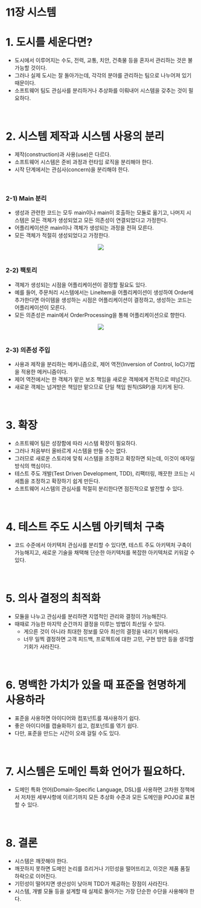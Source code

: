 # 11장 시스템

# 1. 도시를 세운다면?

- 도시에서 이루어지는 수도, 전력, 교통, 치안, 건축물 등을 혼자서 관리하는 것은 불가능할 것이다.
- 그러나 실제 도시는 잘 돌아가는데, 각각의 분야를 관리하는 팀으로 나누어져 있기 때문이다.
- 소프트웨어 팀도 관심사를 분리하거나 추상화를 이뤄내어 시스템을 갖추는 것이 필요하다.

<br />

# 2. 시스템 제작과 시스템 사용의 분리

- 제작(construction)과 사용(use)은 다르다.
- 소프트웨어 시스템은 준비 과정과 런타임 로직을 분리해야 한다.
- 시작 단계에서는 관심사(concern)을 분리해야 한다.

<br />

### 2-1) Main 분리

- 생성과 관련한 코드는 모두 main이나 main이 호출하는 모듈로 옮기고, 나머지 시스템은 모든 객체가 생성되었고 모든 의존성이 연결되었다고 가정한다.
- 어플리케이션은 main이나 객체가 생성되는 과정을 전혀 모른다.
- 모든 객체가 적절히 생성되었다고 가정한다.

<div align="center">
    <img src="https://user-images.githubusercontent.com/85148549/168307603-af7ebb81-2390-4fbf-bc56-243241dcb5ce.png" />
</div>

<br />

### 2-2) 팩토리

- 객체가 생성되는 시점을 어플리케이션이 결정할 필요도 있다.
- 예를 들어, 주문처리 시스템에서는 LineItem을 어플리케이션이 생성하여 Order에 추가한다면 아이템을 생성하는 시점은 어플리케이션이 결정하고, 생성하는 코드는 어플리케이션이 모른다.
- 모든 의존성은 main에서 OrderProcessing을 통해 어플리케이션으로 향한다.

<div align="center">
    <img src="https://user-images.githubusercontent.com/85148549/168307614-a8def718-43cd-4158-b49d-8231f56e7550.png" />
</div>

<br />

### 2-3) 의존성 주입

- 사용과 제작을 분리하는 메커니즘으로, 제어 역전(Inversion of Control, IoC)기법을 적용한 메커니즘이다.
- 제어 역전에서는 한 객체가 맡은 보조 책임을 새로운 객체에게 전적으로 떠넘긴다.
- 새로운 객체는 넘겨받은 책임만 맡으므로 단일 책임 원칙(SRP)을 지키게 된다.

<br />

# 3. 확장

- 소프트웨어 팀은 성장함에 따라 시스템 확장이 필요하다.
- 그러나 처음부터 올바르게 시스템을 만들 수는 없다.
- 그러므로 새로운 스토리에 맞춰 시스템을 조정하고 확장하면 되는데, 이것이 애자일 방식의 핵심이다.
- 테스트 주도 개발(Test Driven Development, TDD), 리팩터링, 깨끗한 코드는 시세틈을 조정하고 확장하기 쉽게 만든다.
- 소프트웨어 시스템의 관심사를 적절히 분리한다면 점진적으로 발전할 수 있다.

<br />

# 4. 테스트 주도 시스템 아키텍처 구축

- 코드 수준에서 아키텍처 관심사를 분리할 수 있다면, 테스트 주도 아키텍처 구축이 가능해지고, 새로운 기술을 채택해 단순한 아키텍처를 복잡한 아키텍처로 키워갈 수 있다.

<br />

# 5. 의사 결정의 최적화

- 모듈을 나누고 관심사를 분리하면 지엽적인 관리와 결정이 가능해진다.
- 때때로 가능한 마지막 순간까지 결정을 미루는 방법이 최선일 수 있다.
    - 게으른 것이 아니라 최대한 정보를 모아 최선의 결정을 내리기 위해서다.
    - 너무 일찍 결정하면 고객 피드백, 프로젝트에 대한 고민, 구현 방안 등을 생각할 기회가 사라진다.

<br />

# 6. 명백한 가치가 있을 때 표준을 현명하게 사용하라

- 표준을 사용하면 아이디어와 컴포넌트를 재사용하기 쉽다.
- 좋은 아이디어를 캡슐화하기 쉽고, 컴포넌트를 엮기 쉽다.
- 다만, 표준을 만드는 시간이 오래 걸릴 수도 있다.

<br />

# 7. 시스템은 도메인 특화 언어가 필요하다.

- 도메인 특화 언어(Domain-Specific Language, DSL)를 사용하면 고차원 정책에서 저차원 세부사항에 이르기까지 모든 추상화 수준과 모든 도메인을 POJO로 표현할 수 있다.

<br />

# 8. 결론

- 시스템은 깨끗해야 한다.
- 깨끗하지 못하면 도메인 논리를 흐리거나 기민성을 떨어뜨리고, 이것은 제품 품질 하락으로 이어진다.
- 기민성이 떨어지면 생산성이 낮아져 TDD가 제공하는 장점이 사라진다.
- 시스템, 개별 모듈 등을 설계할 때 실제로 돌아가는 가장 단순한 수단을 사용해야 한다.
